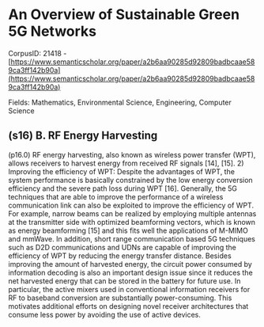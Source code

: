 # An Overview of Sustainable Green 5G Networks

CorpusID: 21418 - [https://www.semanticscholar.org/paper/a2b6aa90285d92809badbcaae589ca3ff142b90a](https://www.semanticscholar.org/paper/a2b6aa90285d92809badbcaae589ca3ff142b90a)

Fields: Mathematics, Environmental Science, Engineering, Computer Science

## (s16) B. RF Energy Harvesting
(p16.0) RF energy harvesting, also known as wireless power transfer (WPT), allows receivers to harvest energy from received RF signals [14], [15]. 2) Improving the efficiency of WPT: Despite the advantages of WPT, the system performance is basically constrained by the low energy conversion efficiency and the severe path loss during WPT [16]. Generally, the 5G techniques that are able to improve the performance of a wireless communication link can also be exploited to improve the efficiency of WPT. For example, narrow beams can be realized by employing multiple antennas at the transmitter side with optimized beamforming vectors, which is known as energy beamforming [15] and this fits well the applications of M-MIMO and mmWave. In addition, short range communication based 5G techniques such as D2D communications and UDNs are capable of improving the efficiency of WPT by reducing the energy transfer distance. Besides improving the amount of harvested energy, the circuit power consumed by information decoding is also an important design issue since it reduces the net harvested energy that can be stored in the battery for future use. In particular, the active mixers used in conventional information receivers for RF to baseband conversion are substantially power-consuming. This motivates additional efforts on designing novel receiver architectures that consume less power by avoiding the use of active devices.
